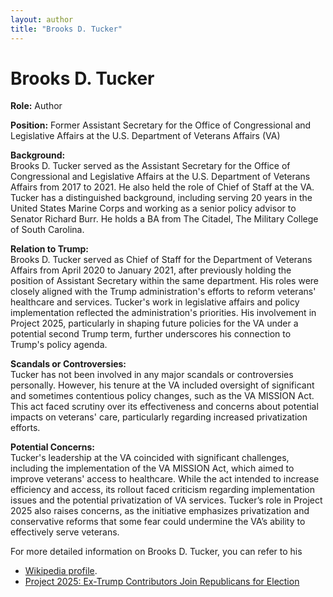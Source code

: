 ```yaml
---
layout: author
title: "Brooks D. Tucker"
---
```


# Brooks D. Tucker

**Role:** Author

**Position:** Former Assistant Secretary for the Office of Congressional and Legislative Affairs at the U.S. Department of Veterans Affairs (VA)

**Background:**  
Brooks D. Tucker served as the Assistant Secretary for the Office of Congressional and Legislative Affairs at the U.S. Department of Veterans Affairs from 2017 to 2021. He also held the role of Chief of Staff at the VA. Tucker has a distinguished background, including serving 20 years in the United States Marine Corps and working as a senior policy advisor to Senator Richard Burr. He holds a BA from The Citadel, The Military College of South Carolina.

**Relation to Trump:**  
Brooks D. Tucker served as Chief of Staff for the Department of Veterans Affairs from April 2020 to January 2021, after previously holding the position of Assistant Secretary within the same department. His roles were closely aligned with the Trump administration's efforts to reform veterans' healthcare and services. Tucker's work in legislative affairs and policy implementation reflected the administration's priorities. His involvement in Project 2025, particularly in shaping future policies for the VA under a potential second Trump term, further underscores his connection to Trump's policy agenda.

**Scandals or Controversies:**  
Tucker has not been involved in any major scandals or controversies personally. However, his tenure at the VA included oversight of significant and sometimes contentious policy changes, such as the VA MISSION Act. This act faced scrutiny over its effectiveness and concerns about potential impacts on veterans' care, particularly regarding increased privatization efforts.

**Potential Concerns:**  
Tucker's leadership at the VA coincided with significant challenges, including the implementation of the VA MISSION Act, which aimed to improve veterans' access to healthcare. While the act intended to increase efficiency and access, its rollout faced criticism regarding implementation issues and the potential privatization of VA services. Tucker’s role in Project 2025 also raises concerns, as the initiative emphasizes privatization and conservative reforms that some fear could undermine the VA’s ability to effectively serve veterans.

For more detailed information on Brooks D. Tucker, you can refer to his 
- [Wikipedia profile](https://en.wikipedia.org/wiki/Brooks_Tucker).
- [Project 2025: Ex-Trump Contributors Join Republicans for Election](https://www.newsweek.com/project-2025-ex-trump-contributors-republicans-election-1922933)
